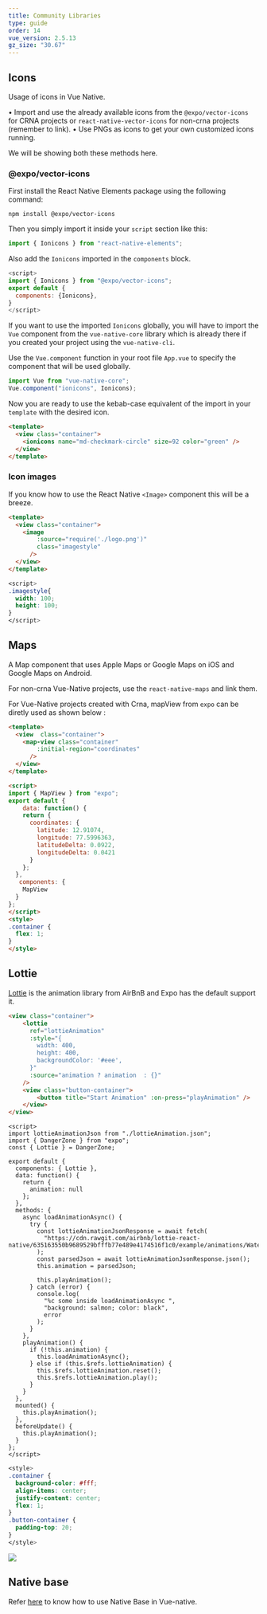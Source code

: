 ```yaml
---
title: Community Libraries
type: guide
order: 14
vue_version: 2.5.13
gz_size: "30.67"
---
```


<!-- There are several contributions from the community that can be used in Vue-native and some of them are listed below : -->

## Icons

Usage of icons in Vue Native.

• Import and use the already available icons from the `@expo/vector-icons` for CRNA projects or `react-native-vector-icons` for non-crna projects (remember to link).
• Use PNGs as icons to get your own customized icons running.

We will be showing both these methods here.

### @expo/vector-icons

First install the React Native Elements package using the following command:

```shell
npm install @expo/vector-icons
```

Then you simply import it inside your `script` section like this:

```js
import { Ionicons } from "react-native-elements";
```

Also add the `Ionicons` imported in the `components` block.

```js
<script>
import { Ionicons } from "@expo/vector-icons";
export default {
  components: {Ionicons},
}
</script>
```

If you want to use the imported `Ionicons` globally, you will have to import the `Vue` component from the `vue-native-core` library which is already there if you created your project using the `vue-native-cli`.

Use the `Vue.component` function in your root file `App.vue` to specify the component that will be used globally.

```js
import Vue from "vue-native-core";
Vue.component("ionicons", Ionicons);
```

Now you are ready to use the kebab-case equivalent of the import in your `template` with the desired icon.

```html
<template>
  <view class="container">
    <ionicons name="md-checkmark-circle" size=92 color="green" />
  </view>
</template>
```

### Icon images

If you know how to use the React Native `<Image>` component this will be a breeze.

```html
<template>
  <view class="container">
    <image
        :source="require('./logo.png')"
        class="imagestyle"
      />
  </view>
</template>
```

```css
<script>
.imagestyle{
  width: 100;
  height: 100;
}
</script>
```

## Maps

A Map component that uses Apple Maps or Google Maps on iOS and Google Maps on Android.

For non-crna Vue-Native projects, use the `react-native-maps` and link them.

For Vue-Native projects created with Crna, mapView from `expo` can be diretly used as shown below :

```html
<template>
  <view  class="container">
    <map-view class="container"
        :initial-region="coordinates"
      />
  </view>
</template>

<script>
import { MapView } from "expo";
export default {
    data: function() {
    return {
      coordinates: {
        latitude: 12.91074,
        longitude: 77.5996363,
        latitudeDelta: 0.0922,
        longitudeDelta: 0.0421
      }
    };
  },
   components: {
    MapView
  }
};
</script>
<style>
.container {
  flex: 1;
}
</style>
```

## Lottie

[Lottie](https://airbnb.design/lottie) is the animation library from AirBnB and Expo has the default support it.

```html
<view class="container">
    <lottie
      ref="lottieAnimation"
      :style="{
        width: 400,
        height: 400,
        backgroundColor: '#eee',
      }"
      :source="animation ? animation  : {}"
    />
    <view class="button-container">
        <button title="Start Animation" :on-press="playAnimation" />
    </view>
</view>
```

```JS
<script>
import lottieAnimationJson from "./lottieAnimation.json";
import { DangerZone } from "expo";
const { Lottie } = DangerZone;

export default {
  components: { Lottie },
  data: function() {
    return {
      animation: null
    };
  },
  methods: {
    async loadAnimationAsync() {
      try {
        const lottieAnimationJsonResponse = await fetch(
          "https://cdn.rawgit.com/airbnb/lottie-react-native/635163550b9689529bfffb77e489e4174516f1c0/example/animations/Watermelon.json"
        );
        const parsedJson = await lottieAnimationJsonResponse.json();
        this.animation = parsedJson;

        this.playAnimation();
      } catch (error) {
        console.log(
          "%c some inside loadAnimationAsync ",
          "background: salmon; color: black",
          error
        );
      }
    },
    playAnimation() {
      if (!this.animation) {
        this.loadAnimationAsync();
      } else if (this.$refs.lottieAnimation) {
        this.$refs.lottieAnimation.reset();
        this.$refs.lottieAnimation.play();
      }
    }
  },
  mounted() {
    this.playAnimation();
  },
  beforeUpdate() {
    this.playAnimation();
  }
};
</script>
```

```css
<style>
.container {
  background-color: #fff;
  align-items: center;
  justify-content: center;
  flex: 1;
}
.button-container {
  padding-top: 20;
}
</style>
```

<div class="hello-world-container">
  <div class="hello-world-wrapper">
    <img src="/images/lottie.gif" class="img-wrapper" />
  </div>
</div>

## Native base

Refer [here](https://docs.nativebase.io/docs/GetStarted.html) to know how to use Native Base in Vue-native.

<!-- (https://docs.nativebase.io/docs/GetStarted.html) -->
